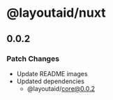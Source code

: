 # @layoutaid/nuxt

## 0.0.2

### Patch Changes

- Update README images
- Updated dependencies
  - @layoutaid/core@0.0.2
